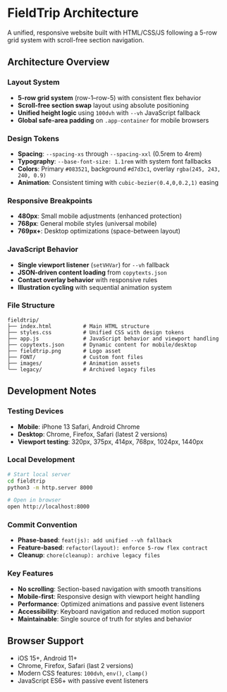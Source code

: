 # FieldTrip Architecture

A unified, responsive website built with HTML/CSS/JS following a 5-row grid system with scroll-free section navigation.

## Architecture Overview

### Layout System
- **5-row grid system** (row-1–row-5) with consistent flex behavior
- **Scroll-free section swap** layout using absolute positioning
- **Unified height logic** using `100dvh` with `--vh` JavaScript fallback
- **Global safe-area padding** on `.app-container` for mobile browsers

### Design Tokens
- **Spacing**: `--spacing-xs` through `--spacing-xxl` (0.5rem to 4rem)
- **Typography**: `--base-font-size: 1.1rem` with system font fallbacks
- **Colors**: Primary `#083521`, background `#d7d3c1`, overlay `rgba(245, 243, 240, 0.9)`
- **Animation**: Consistent timing with `cubic-bezier(0.4,0,0.2,1)` easing

### Responsive Breakpoints
- **480px**: Small mobile adjustments (enhanced protection)
- **768px**: General mobile styles (universal mobile)
- **769px+**: Desktop optimizations (space-between layout)

### JavaScript Behavior
- **Single viewport listener** (`setVHVar`) for `--vh` fallback
- **JSON-driven content loading** from `copytexts.json`
- **Contact overlay behavior** with responsive rules
- **Illustration cycling** with sequential animation system

### File Structure
```
fieldtrip/
├── index.html          # Main HTML structure
├── styles.css          # Unified CSS with design tokens
├── app.js              # JavaScript behavior and viewport handling
├── copytexts.json      # Dynamic content for mobile/desktop
├── fieldtrip.png       # Logo asset
├── FONT/               # Custom font files
├── images/             # Animation assets
└── legacy/             # Archived legacy files
```

## Development Notes

### Testing Devices
- **Mobile**: iPhone 13 Safari, Android Chrome
- **Desktop**: Chrome, Firefox, Safari (latest 2 versions)
- **Viewport testing**: 320px, 375px, 414px, 768px, 1024px, 1440px

### Local Development
```bash
# Start local server
cd fieldtrip
python3 -m http.server 8000

# Open in browser
open http://localhost:8000
```

### Commit Convention
- **Phase-based**: `feat(js): add unified --vh fallback`
- **Feature-based**: `refactor(layout): enforce 5-row flex contract`
- **Cleanup**: `chore(cleanup): archive legacy files`

### Key Features
- **No scrolling**: Section-based navigation with smooth transitions
- **Mobile-first**: Responsive design with viewport height handling
- **Performance**: Optimized animations and passive event listeners
- **Accessibility**: Keyboard navigation and reduced motion support
- **Maintainable**: Single source of truth for styles and behavior

## Browser Support
- iOS 15+, Android 11+
- Chrome, Firefox, Safari (last 2 versions)
- Modern CSS features: `100dvh`, `env()`, `clamp()`
- JavaScript ES6+ with passive event listeners
